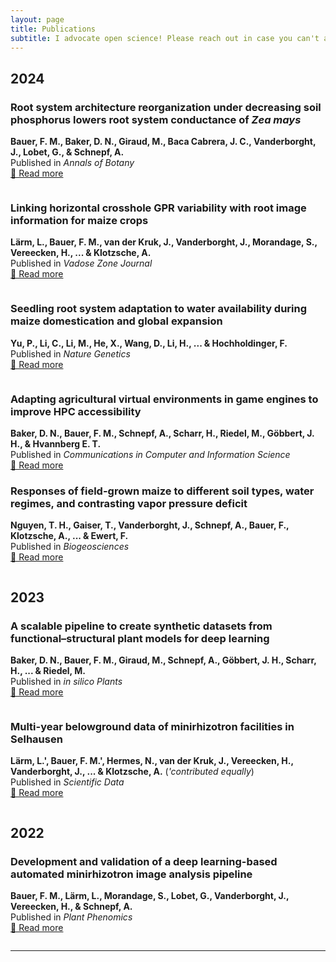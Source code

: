```yaml
---
layout: page
title: Publications
subtitle: I advocate open science! Please reach out in case you can't access any of my publications.
---
```


## 2024

### Root system architecture reorganization under decreasing soil phosphorus lowers root system conductance of *Zea mays*
**Bauer, F. M., Baker, D. N., Giraud, M., Baca Cabrera, J. C., Vanderborght, J., Lobet, G., & Schnepf, A.**  
Published in *Annals of Botany*  
[🔗 Read more](https://doi.org/10.1093/aob/mcae198)  
<div style="display: flex; gap: 10px;">
    <span class="altmetric-embed" data-badge-type="donut" data-doi="10.1093/aob/mcae198"></span>
    <span class="__dimensions_badge_embed__" data-doi="10.1093/aob/mcae198" data-style="small_circle"></span>
</div>

### Linking horizontal crosshole GPR variability with root image information for maize crops
**Lärm, L., Bauer, F. M., van der Kruk, J., Vanderborght, J., Morandage, S., Vereecken, H., ... & Klotzsche, A.**  
Published in *Vadose Zone Journal*  
[🔗 Read more](https://doi.org/10.1002/vzj2.20293)  
<div style="display: flex; gap: 10px;">
    <span class="altmetric-embed" data-badge-type="donut" data-doi="10.1002/vzj2.20293"></span>
    <span class="__dimensions_badge_embed__" data-doi="10.1002/vzj2.20293" data-style="small_circle"></span>
</div>

### Seedling root system adaptation to water availability during maize domestication and global expansion
**Yu, P., Li, C., Li, M., He, X., Wang, D., Li, H., ... & Hochholdinger, F.**  
Published in *Nature Genetics*  
[🔗 Read more](https://doi.org/10.1038/s41588-024-01761-3)  
<div style="display: flex; gap: 10px;">
    <span class="altmetric-embed" data-badge-type="donut" data-doi="10.1038/s41588-024-01761-3"></span>
    <span class="__dimensions_badge_embed__" data-doi="10.1038/s41588-024-01761-3" data-style="small_circle"></span>
</div>

### Adapting agricultural virtual environments in game engines to improve HPC accessibility
**Baker, D. N., Bauer, F. M., Schnepf, A., Scharr, H., Riedel, M., Göbbert, J. H., & Hvannberg E. T.**  
Published in *Communications in Computer and Information Science*  
[🔗 Read more](https://doi.org/10.34734/FZJ-2024-03386)  

### Responses of field-grown maize to different soil types, water regimes, and contrasting vapor pressure deficit
**Nguyen, T. H., Gaiser, T., Vanderborght, J., Schnepf, A., Bauer, F., Klotzsche, A., ... & Ewert, F.**  
Published in *Biogeosciences*  
[🔗 Read more](https://doi.org/10.5194/egusphere-2023-2967)  
<div style="display: flex; gap: 10px;">
    <span class="altmetric-embed" data-badge-type="donut" data-doi="10.5194/egusphere-2023-2967"></span>
    <span class="__dimensions_badge_embed__" data-doi="10.5194/egusphere-2023-2967" data-style="small_circle"></span>
</div>

## 2023

### A scalable pipeline to create synthetic datasets from functional–structural plant models for deep learning
**Baker, D. N., Bauer, F. M., Giraud, M., Schnepf, A., Göbbert, J. H., Scharr, H., ... & Riedel, M.**  
Published in *in silico Plants*  
[🔗 Read more](https://doi.org/10.1093/insilicoplants/diad022)  
<div style="display: flex; gap: 10px;">
    <span class="altmetric-embed" data-badge-type="donut" data-doi="10.1093/insilicoplants/diad022"></span>
    <span class="__dimensions_badge_embed__" data-doi="10.1093/insilicoplants/diad022" data-style="small_circle"></span>
</div>

### Multi-year belowground data of minirhizotron facilities in Selhausen
**Lärm, L.', Bauer, F. M.', Hermes, N., van der Kruk, J., Vereecken, H., Vanderborght, J., ... & Klotzsche, A.** (*'contributed equally*)  
Published in *Scientific Data*  
[🔗 Read more](https://doi.org/10.1038/s41597-023-02570-9)  
<div style="display: flex; gap: 10px;">
    <span class="altmetric-embed" data-badge-type="donut" data-doi="10.1038/s41597-023-02570-9"></span>
    <span class="__dimensions_badge_embed__" data-doi="10.1038/s41597-023-02570-9" data-style="small_circle"></span>
</div>

## 2022

### Development and validation of a deep learning-based automated minirhizotron image analysis pipeline
**Bauer, F. M., Lärm, L., Morandage, S., Lobet, G., Vanderborght, J., Vereecken, H., & Schnepf, A.**  
Published in *Plant Phenomics*  
[🔗 Read more](https://doi.org/10.34133/2022/9758532)  
<div style="display: flex; gap: 10px;">
    <span class="altmetric-embed" data-badge-type="donut" data-doi="10.34133/2022/9758532"></span>
    <span class="__dimensions_badge_embed__" data-doi="10.34133/2022/9758532" data-style="small_circle"></span>
</div>


---
<!-- Altmetric Badge Script -->
<script async src="https://d1bxh8uas1mnw7.cloudfront.net/assets/embed.js"></script>

<!-- Dimensions Badge Script -->
<script async src="https://badge.dimensions.ai/badge.js"></script>

